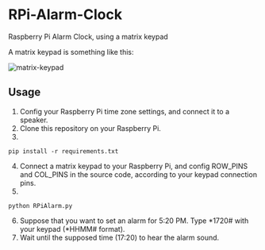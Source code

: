 # RPi-Alarm-Clock
Raspberry Pi Alarm Clock, using a matrix keypad

A matrix keypad is something like this:

![matrix-keypad](https://user-images.githubusercontent.com/7780269/46922636-d9ff9b80-d018-11e8-9e1f-14ab2c12b9af.jpg)

## Usage
1. Config your Raspberry Pi time zone settings, and connect it to a speaker.
2. Clone this repository on your Raspberry Pi.
3.
```
pip install -r requirements.txt
```
4. Connect a matrix keypad to your Raspberry Pi, and config ROW_PINS and COL_PINS in the source code, according to your keypad connection pins.
5.
```
python RPiAlarm.py
```
6. Suppose that you want to set an alarm for 5:20 PM. Type *1720# with your keypad (*HHMM# format).
7. Wait until the supposed time (17:20) to hear the alarm sound.
